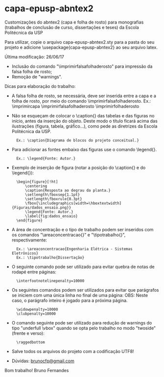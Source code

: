 capa-epusp-abntex2
==================

Customizações do abntex2 (capa e folha de rosto) para monografias (trabalhos de conclusão de curso, dissertações e teses) da Escola Politécnica da USP

Para utilizar, copie o arquivo capa-epusp-abntex2.sty para a pasta do seu projeto e adicione \usepackage{capa-epusp-abntex2} ao seu arquivo latex.

Última modificação: 26/06/17
- Inclusão do comando "\imprimirfalsafolhaderosto" para impressão da falsa folha de rosto;
- Remoção de "warnings".


Dicas para elaboração do trabalho:

- A falsa folha de rosto, se necessária, deve ser inserida entre a capa e a folha de rosto, por meio do comando \imprimirfalsafolhaderosto.
	Ex.: 	\imprimircapa
		\imprimirfalsafolhaderosto
		\imprimirfolhaderosto

- Não se esqueçam de colocar o \caption{} das tabelas e das figuras no início, antes da inserção do objeto. Deste modo o título ficará acima das ilustrações (figura, tabela, gráfico...), como pede as diretrizes da Escola Politécnica da USP.

        Ex.: \caption{Diagrama de blocos do projeto conceitual.}

- Para adicionar as fontes embaixo das figuras use o comando \legend{}.

        Ex.: \legend{Fonte: Autor.}

- Exemplo de inserção de figura (notar a posição do \caption{} e do \legend{}):

		\begin{figure}[!ht]
			\centering
			\caption{Resposta ao degrau da planta.}
			\setlength\fboxsep{1.1pt}
			\setlength\fboxrule{0.3pt}
			\fbox{\includegraphics[width=\hboxtextwidth]{Figuras/dados_ensaio.png}}
			\legend{Fonte: Autor.}
			\label{fig:dados_ensaio}
		\end{figure}

- A área de concentração e o tipo de trabalho podem ser inseridos com os comandos "\areaconcentracao{}" e "\tipotrabalho{}", respectivamente:

		Ex.: \areaconcentracao{Engenharia Elétrica - Sistemas Eletrônicos}
		Ex.: \tipotrabalho{Dissertação}

- O seguinte comando pode ser utilizado para evitar quebra de notas de rodapé entre páginas:
	
		\interfootnotelinepenalty=10000
	
- Os seguintes comandos podem ser utilizados para evitar que parágrafos se iniciem com uma única linha no final de uma página:
OBS: Neste caso, o parágrafo inteiro é jogado para a próxima página.

		\widowpenalty=10000
		\clubpenalty=10000
	
- O comando seguinte pode ser utilizado para redução de warnings do tipo "underfull \vbox" quando se opta pelo trabalho no modo "twoside" (frente e verso):
	
		\raggedbottom

- Salve todos os arquivos do projeto com a codificação UTF8!

- Dúvidas: brunocfp@gmail.com

Bom trabalho!
Bruno Fernandes
